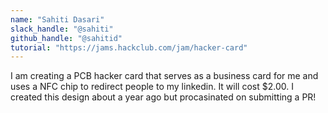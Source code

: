 ```yaml
---
name: "Sahiti Dasari"
slack_handle: "@sahiti"
github_handle: "@sahitid"
tutorial: "https://jams.hackclub.com/jam/hacker-card"
---
```


I am creating a PCB hacker card that serves as a business card for me and uses a NFC chip to redirect people to my linkedin. It will cost $2.00. I created this design about a year ago but procasinated on submitting a PR!

